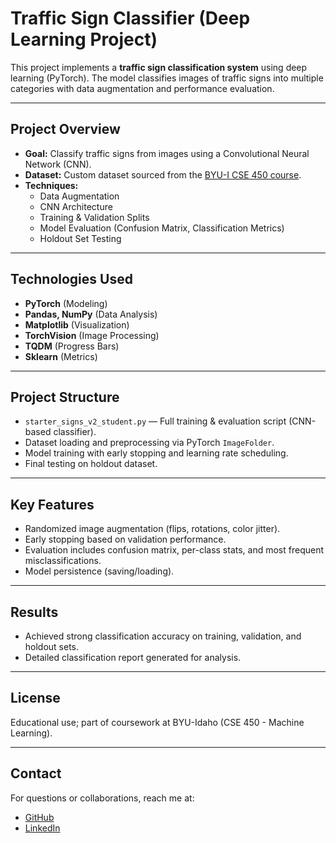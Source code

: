 # Traffic Sign Classifier (Deep Learning Project)

This project implements a **traffic sign classification system** using deep learning (PyTorch). The model classifies images of traffic signs into multiple categories with data augmentation and performance evaluation.

---

## Project Overview
- **Goal:** Classify traffic signs from images using a Convolutional Neural Network (CNN).
- **Dataset:** Custom dataset sourced from the [BYU-I CSE 450 course](https://github.com/byui-cse/cse450-course).
- **Techniques:**
  - Data Augmentation
  - CNN Architecture
  - Training & Validation Splits
  - Model Evaluation (Confusion Matrix, Classification Metrics)
  - Holdout Set Testing

---

## Technologies Used
- **PyTorch** (Modeling)
- **Pandas, NumPy** (Data Analysis)
- **Matplotlib** (Visualization)
- **TorchVision** (Image Processing)
- **TQDM** (Progress Bars)
- **Sklearn** (Metrics)

---

## Project Structure
- `starter_signs_v2_student.py` — Full training & evaluation script (CNN-based classifier).
- Dataset loading and preprocessing via PyTorch `ImageFolder`.
- Model training with early stopping and learning rate scheduling.
- Final testing on holdout dataset.

---

## Key Features
- Randomized image augmentation (flips, rotations, color jitter).
- Early stopping based on validation performance.
- Evaluation includes confusion matrix, per-class stats, and most frequent misclassifications.
- Model persistence (saving/loading).

---

## Results
- Achieved strong classification accuracy on training, validation, and holdout sets.
- Detailed classification report generated for analysis.

---

## License
Educational use; part of coursework at BYU-Idaho (CSE 450 - Machine Learning).

---

## Contact
For questions or collaborations, reach me at:
- [GitHub](https://github.com/TristanTA)
- [LinkedIn](https://www.linkedin.com/in/tristantravus)
